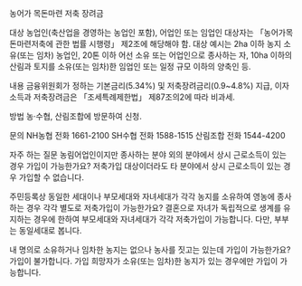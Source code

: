 농어가 목돈마련 저축 장려금

대상
농업인(축산업을 경영하는 농업인 포함), 어업인 또는 임업인
대상자는 「농어가목돈마련저축에 관한 법률 시행령」 제2조에 해당해야 함.
대상 예시는 2ha 이하 농지 소유(또는 임차) 농업인, 20톤 이하 어선 소유 또는 어업인으로 종사하는 자, 10ha 이하의 산림과 토지를 소유(또는 임차)한 임업인 또는 일정 규모 이하의 양축인 등.

내용
금융위원회가 정하는 기본금리(5.34%) 및 저축장려금리(0.9~4.8%) 지급,
이자소득과 저축장려금은 「조세특례제한법」 제87조의2에 따라 비과세.

방법
농·수협, 산림조합에 방문하여 신청.

문의
NH농협 전화 1661-2100
SH수협 전화 1588-1515
산림조합 전화 1544-4200

자주 하는 질문
농림어업인이지만 종사하는 분야 외의 분야에서 상시 근로소득이 있는 경우 가입이 가능한가요?
저축가입 대상이더라도 타 분야에서 상시 근로소득이 있는 경우 가입할 수 없습니다.

주민등록상 동일한 세대이나 부모세대와 자녀세대가 각각 농지를 소유하여 영농에 종사하는 경우 각각 별도로 저축가입이 가능한가요?
결혼으로 자녀가 독립적으로 생계를 유지하는 경우에 한하여 부모세대와 자녀세대가 각각 저축가입이 가능합니다. 다만, 부부는 동일세대로 봅니다.

내 명의로 소유하거나 임차한 농지는 없으나 농사를 짓고는 있는데 가입이 가능한가요?
가입이 불가합니다. 가입 희망자가 소유(또는 임차)한 농지가 있는 경우에만 가입이 가능합니다.

